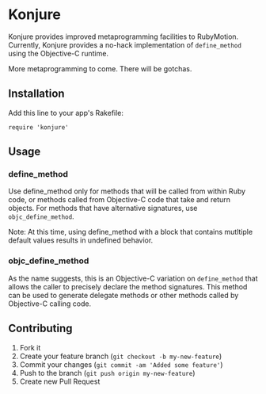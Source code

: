 # Konjure

Konjure provides improved metaprogramming facilities to
RubyMotion. Currently, Konjure provides a no-hack implementation of
`define_method` using the Objective-C runtime.

More metaprogramming to come. There will be gotchas.

## Installation

Add this line to your app's Rakefile:

    require 'konjure'

## Usage

### define_method

Use define_method only for methods that will be called from within
Ruby code, or methods called from Objective-C code that take and
return objects. For methods that have alternative signatures, use
`objc_define_method`.

Note: At this time, using define_method with a block that contains
mutltiple default values results in undefined behavior.

### objc_define_method

As the name suggests, this is an Objective-C variation on
`define_method` that allows the caller to precisely declare the method
signatures. This method can be used to generate delegate methods or
other methods called by Objective-C calling code.

## Contributing

1. Fork it
2. Create your feature branch (`git checkout -b my-new-feature`)
3. Commit your changes (`git commit -am 'Added some feature'`)
4. Push to the branch (`git push origin my-new-feature`)
5. Create new Pull Request
